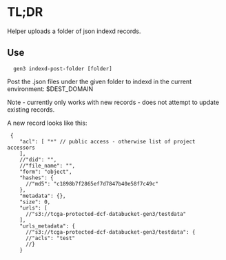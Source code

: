 # TL;DR

Helper uploads a folder of json indexd records.

## Use

```
  gen3 indexd-post-folder [folder]
```

Post the .json files under the given folder to indexd
in the current environment: $DEST_DOMAIN

Note - currently only works with new records - does not
attempt to update existing records.

A new record looks like this:

```
 {
    "acl": [ "*" // public access - otherwise list of project accessors
    ],
    //"did": "",
    //"file_name": "",
    "form": "object",
    "hashes": {
      //"md5": "c1898b7f2865ef7d7847b40e58f7c49c"
    },
    "metadata": {},
    "size": 0,
    "urls": [
      //"s3://tcga-protected-dcf-databucket-gen3/testdata"
    ],
    "urls_metadata": {
      //"s3://tcga-protected-dcf-databucket-gen3/testdata": {
      //"acls": "test"
      //}
    }
```

